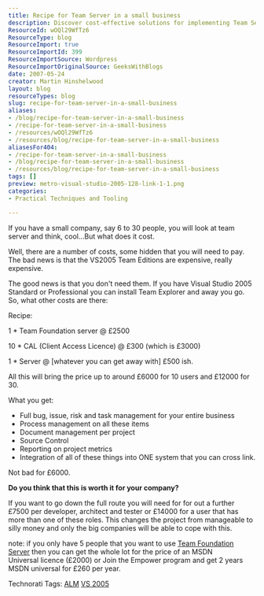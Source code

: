 ```yaml
---
title: Recipe for Team Server in a small business
description: Discover cost-effective solutions for implementing Team Server in small businesses. Learn how to manage projects efficiently without breaking the bank!
ResourceId: wOQl29WfTz6
ResourceType: blog
ResourceImport: true
ResourceImportId: 399
ResourceImportSource: Wordpress
ResourceImportOriginalSource: GeeksWithBlogs
date: 2007-05-24
creator: Martin Hinshelwood
layout: blog
resourceTypes: blog
slug: recipe-for-team-server-in-a-small-business
aliases:
- /blog/recipe-for-team-server-in-a-small-business
- /recipe-for-team-server-in-a-small-business
- /resources/wOQl29WfTz6
- /resources/blog/recipe-for-team-server-in-a-small-business
aliasesFor404:
- /recipe-for-team-server-in-a-small-business
- /blog/recipe-for-team-server-in-a-small-business
- /resources/blog/recipe-for-team-server-in-a-small-business
tags: []
preview: metro-visual-studio-2005-128-link-1-1.png
categories:
- Practical Techniques and Tooling

---
```

If you have a small company, say 6 to 30 people, you will look at team server and think, cool...But what does it cost.

Well, there are a number of costs, some hidden that you will need to pay. The bad news is that the VS2005 Team Editions are expensive, really expensive.

The good news is that you don't need them. If you have Visual Studio 2005 Standard or Professional you can install Team Explorer and away you go. So, what other costs are there:

Recipe:

1 \* Team Foundation server @ £2500

10 \* CAL (Client Access Licence) @ £300 (which is £3000)

1 \* Server @ \[whatever you can get away with\] £500 ish.

All this will bring the price up to around £6000 for 10 users and £12000 for 30.

What you get:

- Full bug, issue, risk and task management for your entire business
- Process management on all these items
- Document management per project
- Source Control
- Reporting on project metrics
- Integration of all of these things into ONE system that you can cross link.

Not bad for £6000.

**Do you think that this is worth it for your company?**

If you want to go down the full route you will need for for out a further £7500 per developer, architect and tester or £14000 for a user that has more than one of these roles. This changes the project from manageable to silly money and only the big companies will be able to cope with this.

note: if you only have 5 people that you want to use [Team Foundation Server](http://msdn2.microsoft.com/en-us/teamsystem/aa718934.aspx "Team Foundation Server") then you can get the whole lot for the price of an MSDN Universal licence (£2000) or Join the Empower program and get 2 years MSDN universal for £260 per year.

Technorati Tags: [ALM](http://technorati.com/tags/ALM) [VS 2005](http://technorati.com/tags/VS+2005)
